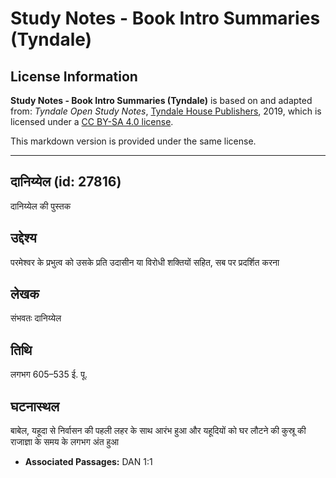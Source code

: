 # Study Notes - Book Intro Summaries (Tyndale)

## License Information

**Study Notes - Book Intro Summaries (Tyndale)** is based on and adapted from: _Tyndale Open Study Notes_, [Tyndale House Publishers](https://tyndaleopenresources.com/), 2019, which is licensed under a [CC BY-SA 4.0 license](https://creativecommons.org/licenses/by-sa/4.0/legalcode.en).

This markdown version is provided under the same license.



--------------------------------

## दानिय्येल (id: 27816)

दानिय्येल की पुस्तक

उद्देश्य
--------

परमेश्वर के प्रभुत्व को उसके प्रति उदासीन या विरोधी शक्तियों सहित, सब पर प्रदर्शित करना

लेखक
----

संभवतः दानिय्येल

तिथि
----

लगभग 605–535 ई. पू.

घटनास्थल
--------

बाबेल, यहूदा से निर्वासन की पहली लहर के साथ आरंभ हुआ और यहूदियों को घर लौटने की कुस्रू की राजाज्ञा के समय के लगभग अंत हुआ

* **Associated Passages:** DAN 1:1

